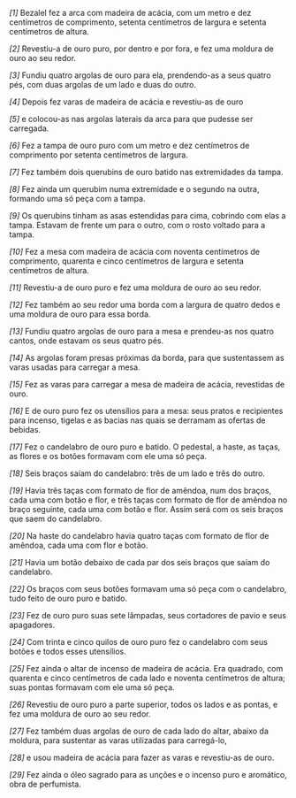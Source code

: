 *[1]* Bezalel fez a arca com madeira de acácia, com um metro e dez centímetros de comprimento, setenta centímetros de largura e setenta centímetros de altura.

*[2]* Revestiu-a de ouro puro, por dentro e por fora, e fez uma moldura de ouro ao seu redor.

*[3]* Fundiu quatro argolas de ouro para ela, prendendo-as a seus quatro pés, com duas argolas de um lado e duas do outro.

*[4]* Depois fez varas de madeira de acácia e revestiu-as de ouro

*[5]* e colocou-as nas argolas laterais da arca para que pudesse ser carregada.

*[6]* Fez a tampa de ouro puro com um metro e dez centímetros de comprimento por setenta centímetros de largura.

*[7]* Fez também dois querubins de ouro batido nas extremidades da tampa.

*[8]* Fez ainda um querubim numa extremidade e o segundo na outra, formando uma só peça com a tampa.

*[9]* Os querubins tinham as asas estendidas para cima, cobrindo com elas a tampa. Estavam de frente um para o outro, com o rosto voltado para a tampa.

*[10]* Fez a mesa com madeira de acácia com noventa centímetros de comprimento, quarenta e cinco centímetros de largura e setenta centímetros de altura.

*[11]* Revestiu-a de ouro puro e fez uma moldura de ouro ao seu redor.

*[12]* Fez também ao seu redor uma borda com a largura de quatro dedos e uma moldura de ouro para essa borda.

*[13]* Fundiu quatro argolas de ouro para a mesa e prendeu-as nos quatro cantos, onde estavam os seus quatro pés.

*[14]* As argolas foram presas próximas da borda, para que sustentassem as varas usadas para carregar a mesa.

*[15]* Fez as varas para carregar a mesa de madeira de acácia, revestidas de ouro.

*[16]* E de ouro puro fez os utensílios para a mesa: seus pratos e recipientes para incenso, tigelas e as bacias nas quais se derramam as ofertas de bebidas.

*[17]* Fez o candelabro de ouro puro e batido. O pedestal, a haste, as taças, as flores e os botões formavam com ele uma só peça.

*[18]* Seis braços saíam do candelabro: três de um lado e três do outro.

*[19]* Havia três taças com formato de flor de amêndoa, num dos braços, cada uma com botão e flor, e três taças com formato de flor de amêndoa no braço seguinte, cada uma com botão e flor. Assim será com os seis braços que saem do candelabro.

*[20]* Na haste do candelabro havia quatro taças com formato de flor de amêndoa, cada uma com flor e botão.

*[21]* Havia um botão debaixo de cada par dos seis braços que saíam do candelabro.

*[22]* Os braços com seus botões formavam uma só peça com o candelabro, tudo feito de ouro puro e batido.

*[23]* Fez de ouro puro suas sete lâmpadas, seus cortadores de pavio e seus apagadores.

*[24]* Com trinta e cinco quilos de ouro puro fez o candelabro com seus botões e todos esses utensílios.

*[25]* Fez ainda o altar de incenso de madeira de acácia. Era quadrado, com quarenta e cinco centímetros de cada lado e noventa centímetros de altura; suas pontas formavam com ele uma só peça.

*[26]* Revestiu de ouro puro a parte superior, todos os lados e as pontas, e fez uma moldura de ouro ao seu redor.

*[27]* Fez também duas argolas de ouro de cada lado do altar, abaixo da moldura, para sustentar as varas utilizadas para carregá-lo,

*[28]* e usou madeira de acácia para fazer as varas e revestiu-as de ouro.

*[29]* Fez ainda o óleo sagrado para as unções e o incenso puro e aromático, obra de perfumista.

